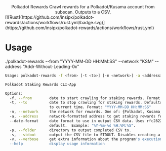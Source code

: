 <div align="center">
Polkadot Rewards 
Crawl rewards for a Polkadot/Kusama account from subscan. Outputs to a CSV.
</div>
[![Rust](https://github.com/insipx/polkadot-rewards/actions/workflows/rust.yml/badge.svg)](https://github.com/insipx/polkadot-rewards/actions/workflows/rust.yml)


# Usage

./polkadot-rewards --from "YYYY-MM-DD HH:MM:SS" --network "KSM" --address "Addr-Without-Leading-0x"

```bash
Usage: polkadot-rewards -f <from> [-t <to>] [-n <network>] -a <address> [--date-format <date-format>] [-p <folder>] [-s] [-v]

Polkadot Staking Rewards CLI-App

Options:
  -f, --from        date to start crawling for staking rewards. Format: "YYYY-MM-DD HH:MM:SS"
  -t, --to          date to stop crawling for staking rewards. Defaults
                    to current time. Format: "YYYY-MM-DD HH:MM:SS"
  -n, --network     the network for rewards. One of: {Polkadot, Kusama, KSM, DOT }
  -a, --address     network-formatted address to get staking rewards for.
  --date-format     date format to use in output CSV data. Uses rfc2822 by
                    default.  Example: "%Y-%m-%d %H:%M:%S".
  -p, --folder      directory to output completed CSV to.
  -s, --stdout      output the CSV file to STDOUT. Disables creating a new file.
  -v, --verbose     get extra information about the program's execution
  --help            display usage information
```

